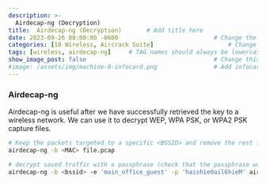 ```yaml
---
description: >-
  Airdecap-ng (Decryption)
title:  Airdecap-ng (Decryption)       # Add title here
date: 2023-09-26 08:00:00 -0600                           # Change the date to match completion date
categories: [18 Wireless, Aircrack Suite]                     # Change Templates to Writeup
tags: [wireless, airdecap-ng]     # TAG names should always be lowercase; replace template with writeup, and add relevant tags
show_image_post: false                                    # Change this to true
#image: /assets/img/machine-0-infocard.png                # Add infocard image here for post preview image
---
```


### Airdecap-ng

Airdecap-ng is useful after we have successfully retrieved the key to a wireless network. We can use it to decrypt WEP, WPA PSK, or WPA2 PSK capture files.

```bash
# Keep the packets targeted to a specific <BSSID> and remove the rest from a cap file (creates a new file)
airdecap-ng -b <MAC> file.pcap

# decrypt saved traffic with a passphrase (check that the passphrase works, we may capture failed logins)
airdecap-ng -b <bssid> -e 'main_office_guest' -p 'haishie0ail6hieM' airdrop.pcap
```